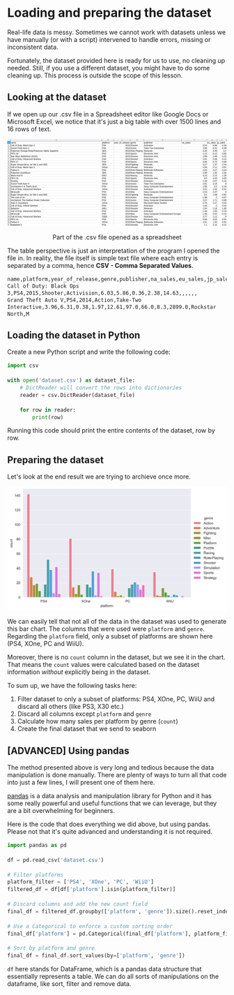 # Loading and preparing the dataset

Real-life data is messy. Sometimes we cannot work with datasets unless we have manually (or with a script) intervened to handle errors, missing or inconsistent data.

Fortunately, the dataset provided here is ready for us to use, no cleaning up needed.  Still, if you use a different dataset, you might have to do some cleaning up. This process is outside the scope of this lesson.

## Looking at the dataset
If we open up our .csv file in a Spreadsheet editor like Google Docs or Microsoft Excel, we notice that it's just a big table with over 1500 lines and 16 rows of text. 
<p align="center"><img src="csv_in_spreadsheet.png" width="800"></p>
<p align="center">Part of the .csv file opened as a spreadsheet</p>

The table perspective is just an interpretation of the program I opened the file in. In reality, the file itself is simple text file where each entry is separated by a comma, hence **CSV - Comma Separated Values**.
```
name,platform,year_of_release,genre,publisher,na_sales,eu_sales,jp_sales,other_sales,global_sales,critic_score,critic_count,user_score,user_count,developer,rating
Call of Duty: Black Ops 3,PS4,2015,Shooter,Activision,6.03,5.86,0.36,2.38,14.63,,,,,,
Grand Theft Auto V,PS4,2014,Action,Take-Two Interactive,3.96,6.31,0.38,1.97,12.61,97.0,66.0,8.3,2899.0,Rockstar North,M
```

## Loading the dataset in Python
Create a new Python script and write the following code:
```python
import csv

with open('dataset.csv') as dataset_file:
    # DictReader will convert the rows into dictionaries
    reader = csv.DictReader(dataset_file)

    for row in reader:
        print(row)
```
Running this code should print the entire contents of the dataset, row by row.

## Preparing the dataset
Let's look at the end result we are trying to archieve once more.
<p align="center"><img src="../example.png" width="700"></p>

We can easily tell that not all of the data in the dataset was used to generate this bar chart. The columns that were used were ``platform`` and ``genre``. Regarding the ``platform`` field, only a subset of platforms are shown here (PS4, XOne, PC and WiiU).

Moreover, there is no ``count`` column in the dataset, but we see it in the chart. That means the ``count`` values were calculated based on the dataset information *without* explicitly being in the dataset.

To sum up, we have the following tasks here:
1. Filter dataset to only a subset of platforms: PS4, XOne, PC, WiiU and discard all others (like PS3, X30 etc.)
2. Discard all columns except ``platform`` and ``genre``
3. Calculate how many sales per platform by genre (``count``)
4. Create the final dataset that we send to seaborn

## [ADVANCED] Using pandas
The method presented above is very long and tedious because the data manipulation is done manually. There are plenty of ways to turn all that code into just a few lines, I will present one of them here.

[pandas](https://pandas.pydata.org/) is a data analysis and manipulation library for Python and it has some really powerful and useful functions that we can leverage, but they are a bit overwhelming for beginners.

Here is the code that does everything we did above, but using pandas. Please not that it's quite advanced and understanding it is not required.

```python
import pandas as pd

df = pd.read_csv('dataset.csv')

# Filter platforms
platform_filter = ['PS4', 'XOne', 'PC', 'WiiU']
filtered_df = df[df['platform'].isin(platform_filter)]

# Discard columns and add the new count field
final_df = filtered_df.groupby(['platform', 'genre']).size().reset_index(name='count')

# Use a Categorical to enforce a custom sorting order
final_df['platform'] = pd.Categorical(final_df['platform'], platform_filter)

# Sort by platform and genre
final_df = final_df.sort_values(by=['platform', 'genre'])
```

``df`` here stands for DataFrame, which is a pandas data structure that essentially represents a table. We can do all sorts of manipulations on the dataframe, like sort, filter and remove data.